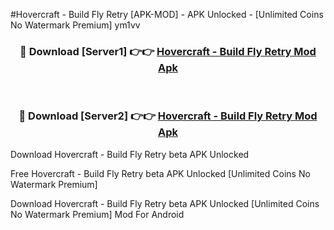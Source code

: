 #Hovercraft - Build Fly Retry [APK-MOD] - APK Unlocked - [Unlimited Coins No Watermark Premium] ym1vv



<div align="center">

<h3>🔴 Download [Server1] 👉👉 <a href="https://momento.my/?title=Hovercraft_-_Build_Fly_Retry">Hovercraft - Build Fly Retry Mod Apk</a></h3><br>

<h3>🔴 Download [Server2] 👉👉 <a href="https://momento.my/?title=Hovercraft_-_Build_Fly_Retry">Hovercraft - Build Fly Retry Mod Apk</a></h3>
</div>



Download Hovercraft - Build Fly Retry beta APK Unlocked

Free Hovercraft - Build Fly Retry beta APK Unlocked [Unlimited Coins No Watermark Premium]

Download Hovercraft - Build Fly Retry beta APK Unlocked [Unlimited Coins No Watermark Premium] Mod For Android
